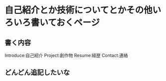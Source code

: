 # 自己紹介とか技術についてとかその他いろいろ書いておくページ

## 書く内容
Introduce:自己紹介
Project:創作物
Resume:経歴
Contact:連絡

## どんどん追記したいな
